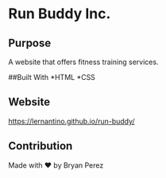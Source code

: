 # Run Buddy Inc.

## Purpose

A website that offers fitness training services.

##Built With
*HTML
*CSS

## Website

https://lernantino.github.io/run-buddy/

## Contribution

Made with :heart: by Bryan Perez
